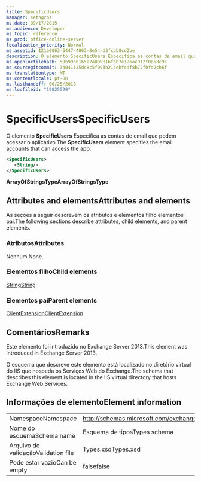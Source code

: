 ```yaml
---
title: SpecificUsers
manager: sethgros
ms.date: 09/17/2015
ms.audience: Developer
ms.topic: reference
ms.prod: office-online-server
localization_priority: Normal
ms.assetid: 121b0063-5447-4063-8e54-d3fcbb8cd2be
description: O elemento SpecificUsers Especifica as contas de email que podem acessar o aplicativo.
ms.openlocfilehash: 59b99ab165e7a099816fb07e126ac912f0858c9c
ms.sourcegitcommit: 34041125dc8c5f993b21cebfc4f8b72f0fd2cb6f
ms.translationtype: MT
ms.contentlocale: pt-BR
ms.lasthandoff: 06/25/2018
ms.locfileid: "19825529"
---
```

# <a name="specificusers"></a><span data-ttu-id="3deab-103">SpecificUsers</span><span class="sxs-lookup"><span data-stu-id="3deab-103">SpecificUsers</span></span>

<span data-ttu-id="3deab-104">O elemento **SpecificUsers** Especifica as contas de email que podem acessar o aplicativo.</span><span class="sxs-lookup"><span data-stu-id="3deab-104">The **SpecificUsers** element specifies the email accounts that can access the app.</span></span> 
  
```XML
<SpecificUsers>
   <String/>
</SpecificUsers>
```

 <span data-ttu-id="3deab-105">**ArrayOfStringsType**</span><span class="sxs-lookup"><span data-stu-id="3deab-105">**ArrayOfStringsType**</span></span>
## <a name="attributes-and-elements"></a><span data-ttu-id="3deab-106">Attributes and elements</span><span class="sxs-lookup"><span data-stu-id="3deab-106">Attributes and elements</span></span>

<span data-ttu-id="3deab-107">As seções a seguir descrevem os atributos e elementos filho elementos pai.</span><span class="sxs-lookup"><span data-stu-id="3deab-107">The following sections describe attributes, child elements, and parent elements.</span></span>
  
### <a name="attributes"></a><span data-ttu-id="3deab-108">Atributos</span><span class="sxs-lookup"><span data-stu-id="3deab-108">Attributes</span></span>

<span data-ttu-id="3deab-109">Nenhum.</span><span class="sxs-lookup"><span data-stu-id="3deab-109">None.</span></span>
  
### <a name="child-elements"></a><span data-ttu-id="3deab-110">Elementos filho</span><span class="sxs-lookup"><span data-stu-id="3deab-110">Child elements</span></span>

[<span data-ttu-id="3deab-111">String</span><span class="sxs-lookup"><span data-stu-id="3deab-111">String</span></span>](string.md)
  
### <a name="parent-elements"></a><span data-ttu-id="3deab-112">Elementos pai</span><span class="sxs-lookup"><span data-stu-id="3deab-112">Parent elements</span></span>

[<span data-ttu-id="3deab-113">ClientExtension</span><span class="sxs-lookup"><span data-stu-id="3deab-113">ClientExtension</span></span>](clientextension.md)
  
## <a name="remarks"></a><span data-ttu-id="3deab-114">Comentários</span><span class="sxs-lookup"><span data-stu-id="3deab-114">Remarks</span></span>

<span data-ttu-id="3deab-115">Este elemento foi introduzido no Exchange Server 2013.</span><span class="sxs-lookup"><span data-stu-id="3deab-115">This element was introduced in Exchange Server 2013.</span></span>
  
<span data-ttu-id="3deab-116">O esquema que descreve este elemento está localizado no diretório virtual do IIS que hospeda os Serviços Web do Exchange.</span><span class="sxs-lookup"><span data-stu-id="3deab-116">The schema that describes this element is located in the IIS virtual directory that hosts Exchange Web Services.</span></span>
  
## <a name="element-information"></a><span data-ttu-id="3deab-117">Informações de elemento</span><span class="sxs-lookup"><span data-stu-id="3deab-117">Element information</span></span>

|||
|:-----|:-----|
|<span data-ttu-id="3deab-118">Namespace</span><span class="sxs-lookup"><span data-stu-id="3deab-118">Namespace</span></span>  <br/> |http://schemas.microsoft.com/exchange/services/2006/types  <br/> |
|<span data-ttu-id="3deab-119">Nome do esquema</span><span class="sxs-lookup"><span data-stu-id="3deab-119">Schema name</span></span>  <br/> |<span data-ttu-id="3deab-120">Esquema de tipos</span><span class="sxs-lookup"><span data-stu-id="3deab-120">Types schema</span></span>  <br/> |
|<span data-ttu-id="3deab-121">Arquivo de validação</span><span class="sxs-lookup"><span data-stu-id="3deab-121">Validation file</span></span>  <br/> |<span data-ttu-id="3deab-122">Types.xsd</span><span class="sxs-lookup"><span data-stu-id="3deab-122">Types.xsd</span></span>  <br/> |
|<span data-ttu-id="3deab-123">Pode estar vazio</span><span class="sxs-lookup"><span data-stu-id="3deab-123">Can be empty</span></span>  <br/> |<span data-ttu-id="3deab-124">false</span><span class="sxs-lookup"><span data-stu-id="3deab-124">false</span></span>  <br/> |
   

